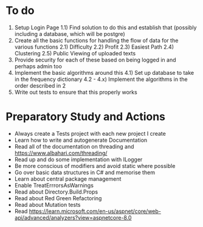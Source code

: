 # To do

1) Setup Login Page 
    1.1) Find solution to do this and establish that (possibly including a database, which will be postgre)
2) Create all the basic functions for handling the flow of data for the various functions
    2.1) Difficulty 
    2.2) Profit 
    2.3) Easiest Path 
    2.4) Clustering 
    2.5) Public Viewing of uploaded texts
3) Provide security for each of these based on being logged in and perhaps admin too 
4) Implement the basic algorithms around this
    4.1) Set up database to take in the frequency dictionary 
    4.2 - 4.x) Implement the algorithms in the order described in 2
5) Write out tests to ensure that this properly works


# Preparatory Study and Actions 

- Always create a Tests project with each new project I create 
- Learn how to write and autogenerate Documentation
- Read all of the documentation on threading and https://www.albahari.com/threading/
- Read up and do some implementation with ILogger 
- Be more conscious of modifiers and avoid static where possible 
- Go over basic data structures in C# and memorise them
- Learn about central package management 
- Enable TreatErrrorsAsWarnings
- Read about Directory.Build.Props 
- Read about Red Green Refactoring 
- Read about Mutation tests 
- Read  https://learn.microsoft.com/en-us/aspnet/core/web-api/advanced/analyzers?view=aspnetcore-8.0